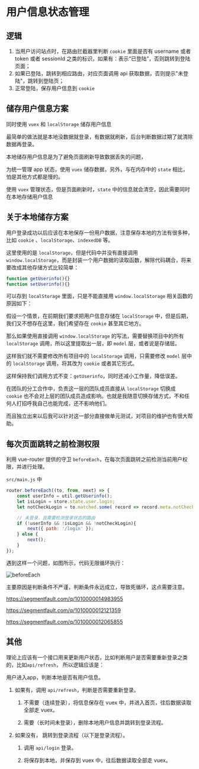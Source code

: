 # 用户信息状态管理

## 逻辑

1. 当用户访问站点时，在路由拦截器里判断 `cookie` 里面是否有 username 或者 token 或者 sessionId 之类的标识，如果有：表示“已登陆”，否则跳转到登陆页面；
2. 如果已登陆，跳转到相应路由，对应页面调用 api 获取数据，否则提示"未登陆"，跳转到登陆页；
3. 正常登陆，保存用户信息到 `cookie` 

## 储存用户信息方案

同时使用 `vuex` 和 `localStorage` 储存用户信息

最简单的做法就是本地没数据就登录，有数据就刷新，后台判断数据过期了就清除数据再登录。

本地储存用户信息是为了避免页面刷新导致数据丢失的问题，

为统一管理 app 状态，使用 `vuex` 储存数据，另外，与在内存中的 `state` 相比，怕是其他方式都是慢的。

使用 `vuex` 管理状态，但是页面刷新时，`state` 中的信息就会清空，因此需要同时在本地存储用户信息

## 关于本地储存方案

用户登录成功以后应该在本地保存一份用户数据，注意保存本地的方法有很多种，比如 `cookie` 、`localStorage`、`indexedDB` 等。

这里使用的是 `localStorage`，但是代码中并没有直接调用 `window.localStorage`，而是封装一个用户数据的读取函数，解除代码耦合，将来要改成其他存储方式比较简单：

```js
function getUserinfo(){}
function setUserinfo(){}
```

可以存到 `localStorage` 里面，只是不能直接用 `window.localStorage` 相关函数的原因如下：

假设一个情景，在前期我们要求把用户信息存储在 `localStorage` 中，但是后期，我们又不想存在这里，我们希望存在 `cookie` 甚至其它地方。

那么如果使用直接调用 `window.localStorage` 的写法，需要替换项目中的所有 `localStorage` 调用，所以这里提取出一层，即 `model` 层，或者说是存储层。

这样我们就不需要修改所有项目中的 `localStorage` 调用，只需要修改 `model` 层中的 `localStorage` 调用，将其改为 `cookie` 或者其它形式。

这样保持我们调用方式不变：`getUserinfo`，同时还减小工作量，降低误差。

在团队的分工合作中，负责这一层的团队成员直接从 `localStorage` 切换成 `cookie` 也不会对上层的团队成员造成影响。也就是我随意切换存储方式，不和任何人打招呼我自己也能完成，还不影响他们。

而且独立出来以后我可以针对这一部分直接做单元测试，对项目的维护也有很大帮助。


## 每次页面跳转之前检测权限

利用 vue-router 提供的守卫 `beforeEach`，在每次页面跳转之前检测当前用户权限，并进行处理。


`src/main.js` 中

```js
router.beforeEach((to, from, next) => {
    const userInfo = util.getUserinfo();
    let isLogin = store.state.user.login;
    let notCheckLogin = to.matched.some( record => record.meta.notCheckLogin )

    // 未登录，且需要检测登录状态的路由
    if (!userInfo && !isLogin && !notCheckLogin){
        next({ path: '/login' });
    } else {
        next();
    }
});
```

遇到这样一个问题，如图所示，代码无限循环执行：

![beforeEach](https://raw.githubusercontent.com/Awesome-FE/exam-system-fe/master/note/beforeEach.png)

主要原因是判断条件不严谨，判断条件永远成立，导致死循环，这点需要注意。

https://segmentfault.com/q/1010000014983955

https://segmentfault.com/q/1010000012121359

https://segmentfault.com/q/1010000012065855


## 其他

理论上应该有一个接口用来更新用户状态，比如判断用户是否需要重新登录之类的，比如`api/refresh`， 所以逻辑应该是：

用户进入app，判断本地是否有用户信息。

1. 如果有，调用 `api/refresh`，判断是否需要重新登录。

	1. 不需要（连续登录），将信息保存在 vuex 中，并进入首页，往后数据读取全部走 vuex。

	2. 需要（长时间未登录），删除本地用户信息并跳转到登录流程。

2. 如果没有， 跳转到登录流程（以下是登录流程）。

	1. 调用 `api/login` 登录。

	2. 将保存到本地，并保存到 vuex 中，往后数据读取全部走 vuex。
